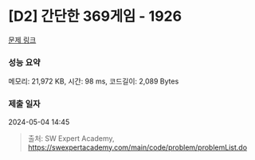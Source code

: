# [D2] 간단한 369게임 - 1926 

[문제 링크](https://swexpertacademy.com/main/code/problem/problemDetail.do?contestProbId=AV5PTeo6AHUDFAUq) 

### 성능 요약

메모리: 21,972 KB, 시간: 98 ms, 코드길이: 2,089 Bytes

### 제출 일자

2024-05-04 14:45



> 출처: SW Expert Academy, https://swexpertacademy.com/main/code/problem/problemList.do